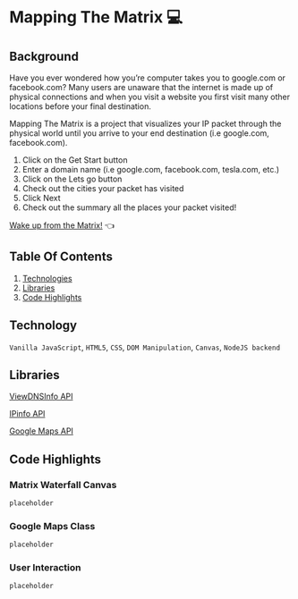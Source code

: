 # Mapping The Matrix 💻
## Background
Have you ever wondered how you’re computer takes you to google.com or facebook.com?
Many users are unaware that the internet is made up of physical connections and when you visit a website you first visit many other locations before your final destination.

Mapping The Matrix is a project that visualizes your IP packet through the physical world until you arrive to your end destination (i.e google.com, facebook.com).
1. Click on the Get Start button
2. Enter a domain name (i.e google.com, facebook.com, tesla.com, etc.)
3. Click on the Lets go button
4. Check out the cities your packet has visited
5. Click Next
6. Check out the summary all the places your packet visited!

[Wake up from the Matrix!](https://bann-dito.github.io/map_matrix/) 👈


## Table Of Contents
1. [Technologies](#technology)
2. [Libraries](#libraries)
3. [Code Highlights](#code-highlights)

## Technology
`Vanilla JavaScript`, `HTML5`, `CSS`, `DOM Manipulation`, `Canvas`, `NodeJS backend`

## Libraries
[ViewDNSInfo API](https://viewdns.info/api/)

[IPinfo API](https://ipinfo.io/products/ip-geolocation-api)

[Google Maps API](https://developers.google.com/maps)

## Code Highlights

### Matrix Waterfall Canvas
```js
placeholder
```

### Google Maps Class
```js
placeholder
```

### User Interaction
```js
placeholder
```
